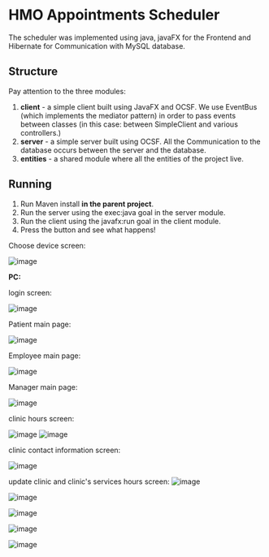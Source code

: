# HMO Appointments Scheduler
The scheduler was implemented using java, javaFX for the Frontend and Hibernate for Communication with MySQL database.

## Structure
Pay attention to the three modules:
1. **client** - a simple client built using JavaFX and OCSF. We use EventBus (which implements the mediator pattern) in order to pass events between classes (in this case: between SimpleClient and various controllers.)
2. **server** - a simple server built using OCSF. All the Communication to the database occurs between the server and the database. 
3. **entities** - a shared module where all the entities of the project live.

## Running
1. Run Maven install **in the parent project**.
2. Run the server using the exec:java goal in the server module.
3. Run the client using the javafx:run goal in the client module.
4. Press the button and see what happens!

Choose device screen:

![image](https://user-images.githubusercontent.com/84031027/148525817-05cf6146-66a9-4a9c-a7f5-d3625592fe47.png)

**PC:**

login screen:


![image](https://user-images.githubusercontent.com/84031027/148526063-2eef8289-341b-42ff-a3eb-c3b64b0ffd37.png)

Patient main page:

![image](https://user-images.githubusercontent.com/84031027/148527859-efeb9ad5-28f1-4bde-9820-4e0dfa9b1522.png)

Employee main page:

![image](https://user-images.githubusercontent.com/84031027/148526573-8576b596-776d-4cce-afc9-ff4e8f2c60c6.png)

Manager main page:

![image](https://user-images.githubusercontent.com/84031027/148528934-61cfb91f-f478-492c-bcba-4cdf2dbd69c9.png)

clinic hours screen:

![image](https://user-images.githubusercontent.com/84031027/148528020-3e3cbe00-5a92-40cc-80da-f08b7e710fcd.png)
![image](https://user-images.githubusercontent.com/84031027/148528063-30e9ef91-5261-4e8a-9849-2cbee0d37893.png)

clinic contact information screen:

![image](https://user-images.githubusercontent.com/84031027/148528158-3f8ee660-18a6-4bcb-b75e-2c0279531a3a.png)

update clinic and clinic's services hours screen:
![image](https://user-images.githubusercontent.com/84031027/148689655-ca162613-4044-4987-9e3e-aa60f3c13be9.png)

![image](https://user-images.githubusercontent.com/84031027/148689673-fdc918a9-da8e-44cf-af5e-034f988f7126.png)

![image](https://user-images.githubusercontent.com/84031027/148689691-4fd83ea2-adc6-4a63-91ee-4d581752d9d0.png)

![image](https://user-images.githubusercontent.com/84031027/148689702-f4999d7f-d72f-4bc9-932e-57b9109ee3aa.png)

![image](https://user-images.githubusercontent.com/84031027/148692211-05b22323-9672-4a8e-814c-a84592c4ebbc.png)




